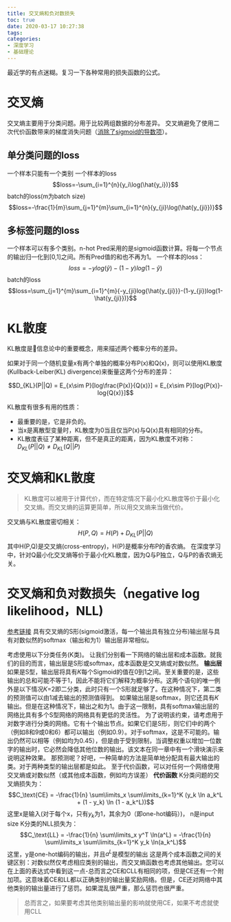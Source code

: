 ```yaml
---
title: 交叉熵和负对数损失
toc: true
date: 2020-03-17 10:27:38
tags:
categories:
- 深度学习
- 基础理论
---
```


最近学的有点迷糊。复习一下各种常用的损失函数的公式。
<!--more-->
# 交叉熵
交叉熵主要用于分类问题。用于比较两组数据的分布差异。
交叉熵避免了使用二次代价函数带来的梯度消失问题（[消除了sigmoid的导数项](https://juejin.im/post/5b40a5156fb9a04faf478a45)）。
## 单分类问题的loss
一个样本只能有一个类别
一个样本的loss
$$loss=-\sum_{i=1}^{n}{y_i\log(\hat{y_i})}$$
batch的loss(m为batch size)
$$loss=-\frac{1}{m}\sum_{j=1}^{m}\sum_{i=1}^{n}{y_{ji}\log(\hat{y_{ji}})}$$

## 多标签问题的loss
一个样本可以有多个类别。n-hot
Pred采用的是sigmoid函数计算。将每一个节点的输出归一化到[0,1]之间。所有Pred值的和也不再为1。
一个样本的loss：
$$loss=-ylog(\hat{y})-(1-y)log(1-\hat{y})$$
batch的loss
$$loss=\sum_{j=1}^{m}\sum_{i=1}^{m}{-y_{ji}log{\hat{y_{ji}}}-(1-y_{ji})log(1-\hat{y_{ji}})}$$

# KL散度
KL散度是信息论中的重要概念，用来描述两个概率分布的差异。

如果对于同一个随机变量x有两个单独的概率分布P(x)和Q(x)，则可以使用KL散度(Kullback-Leiber(KL) divergence)来衡量这两个分布的差异：

$$D_{KL}(P||Q) = E_{x\sim P}[log\frac{P(x)}{Q(x)}] = E_{x\sim P}[log{P(x)}-log{Q(x)}]$$

KL散度有很多有用的性质：
- 最重要的是，它是非负的。 
- 当x是离散型变量时，KL散度为0当且仅当P(x)与Q(x)具有相同的分布。
- KL散度表征了某种距离，但不是真正的距离，因为KL散度不对称：$D_{KL}(P||Q)\not=D_{KL}(Q||P)$

# 交叉熵和KL散度
> KL散度可以被用于计算代价，而在特定情况下最小化KL散度等价于最小化交叉熵。而交叉熵的运算更简单，所以用交叉熵来当做代价。

交叉熵与KL散度密切相关：
$$H(P,Q) = H(P) + D_{KL}(P||Q)$$
其中H(P,Q)是交叉熵(cross-entropy)，H(P)是概率分布P的香农熵。
在深度学习中，针对Q最小化交叉熵等价于最小化KL散度，因为Q与P独立，Q与P的香农熵无关。


# 交叉熵和负对数损失（negative log likelihood，NLL)
[参考链接](https://stats.stackexchange.com/questions/198038/cross-entropy-or-log-likelihood-in-output-layer)
具有交叉熵的S形(sigmoid激活，每一个输出具有独立分布)输出层与具有对数似然的softmax（输出和为1）输出层非常相似。

考虑使用以下分类任务(K类)。
让我们分别看一下网络的输出层和成本函数。就我们的目的而言，输出层是S形或softmax，成本函数是交叉熵或对数似然。
**输出层**
如果是S型，输出层将具有𝐾每个Sigmoid的值在0到1之间。至关重要的是，这些输出的总和可能不等于1，因此不能将它们解释为概率分布。这两个语句的唯一例外是以下情况𝐾=2即二分类，此时只有一个S形就足够了。在这种情况下，第二类的预测值可以由1减去输出的预测值得到。
如果输出层是softmax，则它还具有𝐾输出。但是在这种情况下，输出之和为1。由于这一限制，具有softmax输出层的网络比具有多个S型网络的网络具有更低的灵活性。
为了说明该约束，请考虑用于对数字进行分类的网络。它有十个输出节点。如果它们是S形，则它们中的两个（例如8和9或0和6）都可以输出（例如0.9）。对于softmax，这是不可能的。输出仍然可以相等（例如均为0.45），但是由于受到限制，当调整权重以增加一位数字的输出时，它必然会降低其他位数的输出。该文本在同一章中有一个滑块演示来说明这种效果。
那预测呢？好吧，一种简单的方法是简单地分配具有最大输出的类。对于两种类型的输出层都是如此。
至于代价函数，可以对任何一个网络使用交叉熵或对数似然（或其他成本函数，例如均方误差）
**代价函数**
K分类问题的交叉熵损失为：
$$C_\text{CE} = -\frac{1}{n} \sum\limits_x \sum\limits_{k=1}^K (y_k \ln a_k^L + (1 - y_k) \ln (1 - a_k^L))$$
这里x是输入(对于每个x，只有$y_k$为1，其余为0（即one-hot编码）)， n是input size
K分类的NLL损失为：
$$C_\text{LL} = -\frac{1}{n} \sum\limits_x y^T \ln(a^L) = -\frac{1}{n} \sum\limits_x \sum\limits_{k=1}^K y_k \ln(a_k^L)$$
这里，y是one-hot编码的输出，并且$a^L$是模型的输出
这是两个成本函数之间的关键区别：对数似然仅考虑相应类别的输出，而交叉熵函数也考虑其他输出。您可以在上面的表达式中看到这一点-总而言之CE和CLL有相同的项，但是CE还有一个附加项。这意味着CE和LL都以正确类别的输出量奖励网络。但是，CE还对网络中其他类别的输出量进行了惩罚。如果混乱很严重，那么惩罚也很严重。
> 总而言之，如果要考虑其他类别输出量的影响就使用CE，如果不考虑就使用CLL

